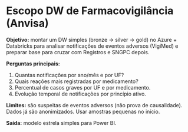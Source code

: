 ﻿# Escopo  DW de Farmacovigilância (Anvisa)

**Objetivo:** montar um DW simples (bronze → silver → gold) no Azure + Databricks para analisar notificações de eventos adversos (VigiMed) e preparar base para cruzar com Registros e SNGPC depois.

**Perguntas principais:**
1) Quantas notificações por ano/mês e por UF?
2) Quais reações mais registradas por medicamento?
3) Percentual de casos graves por UF e por medicamento.
4) Evolução temporal de notificações por princípio ativo.

**Limites:** são suspeitas de eventos adversos (não prova de causalidade). Dados já são anonimizados. Usar amostras pequenas no início.

**Saída:** modelo estrela simples para Power BI.
